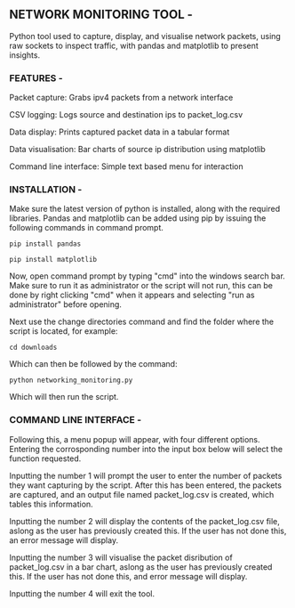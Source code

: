 ## **NETWORK MONITORING TOOL -**

Python tool used to capture, display, and visualise network packets, using raw sockets to inspect traffic, with pandas and matplotlib to present insights.


### **FEATURES -**

Packet capture: Grabs ipv4 packets from a network interface

CSV logging: Logs source and destination ips to packet_log.csv

Data display: Prints captured packet data in a tabular format

Data visualisation: Bar charts of source ip distribution using matplotlib

Command line interface: Simple text based menu for interaction


### **INSTALLATION -**

Make sure the latest version of python is installed, along with the required libraries. Pandas and matplotlib can be added using pip by issuing the following commands in command prompt.
```
pip install pandas 
```
```
pip install matplotlib
```
Now, open command prompt by typing "cmd" into the windows search bar. Make sure to run it as administrator or the script will not run, this can be done by right clicking "cmd" when it appears and selecting "run as administrator" before opening.

Next use the change directories command and find the folder where the script is located, for example: 
```
cd downloads
```
Which can then be followed by the command:
```
python networking_monitoring.py
```
Which will then run the script.

### **COMMAND LINE INTERFACE -**

Following this, a menu popup will appear, with four different options. Entering the corrosponding number into the input box below will select the function requested. 

Inputting the number 1 will prompt the user to enter the number of packets they want capturing by the script. After this has been entered, the packets are captured, and an output file named packet_log.csv is created, which tables this information.

Inputting the number 2 will display the contents of the packet_log.csv file, aslong as the user has previously created this. If the user has not done this, an error message will display.

Inputting the number 3 will visualise the packet disribution of packet_log.csv in a bar chart, aslong as the user has previously created this. If the user has not done this, and error message will display.

Inputting the number 4 will exit the tool.



